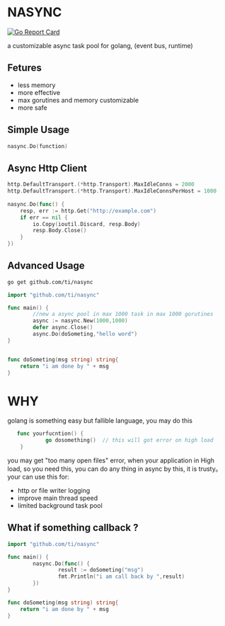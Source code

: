 # NASYNC 

[![Go Report Card](https://goreportcard.com/badge/github.com/ti/nasync)](https://goreportcard.com/report/github.com/ti/nasync)

a customizable async task pool for golang, (event bus, runtime)

## Fetures

* less memory
* more effective
* max gorutines and memory customizable
* more safe


## Simple Usage

```go
nasync.Do(function)
```

## Async Http Client

```go
http.DefaultTransport.(*http.Transport).MaxIdleConns = 2000
http.DefaultTransport.(*http.Transport).MaxIdleConnsPerHost = 1000
	
nasync.Do(func() {
    resp, err := http.Get("http://example.com")
    if err == nil {
        io.Copy(ioutil.Discard, resp.Body)
        resp.Body.Close()
    }
})
```

## Advanced Usage

```bash
go get github.com/ti/nasync
```
```go
import "github.com/ti/nasync"

func main() {
        //new a async pool in max 1000 task in max 1000 gorutines
        async := nasync.New(1000,1000)
        defer async.Close()
        async.Do(doSometing,"hello word")
}


func doSometing(msg string) string{
	return "i am done by " + msg
}


```

# WHY

golang is something easy but fallible language, you may do this 

```go
   func yourfucntion() {
            go dosomething()  // this will got error on high load
    }
```

you may get "too many open files" error, when your application  in High load, so you need this, you can do any thing in async by this, it is trusty。your can use this for:

* http or file writer logging
* improve main thread speed
* limited background task pool

## What if something callback ?

```go
import "github.com/ti/nasync"

func main() {
        nasync.Do(func() {
        		result := doSometing("msg")
        		fmt.Println("i am call back by ",result)
        })
}

func doSometing(msg string) string{
	return "i am done by " + msg
}

```
